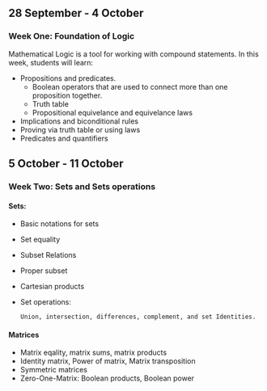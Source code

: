 


## 28 September - 4 October

### Week One: Foundation of Logic

Mathematical Logic is a tool for working with compound statements. In this week, students will learn:

  - Propositions and predicates.
      - Boolean operators that are used to connect more than one proposition together.
      - Truth table
      - Propositional equivelance and equivelance laws
  - Implications and biconditional rules
  - Proving via truth table or using laws
  - Predicates and quantifiers
 

## 5 October - 11 October

### Week Two: Sets and Sets operations

#### Sets:

  - Basic notations for sets
  - Set equality
  - Subset Relations
  - Proper subset
  - Cartesian products
  - Set operations:

        Union, intersection, differences, complement, and set Identities.

#### Matrices

  - Matrix eqality, matrix sums, matrix products
  - Identity matrix, Power of matrix, Matrix transposition
  - Symmetric matrices
  - Zero-One-Matrix: Boolean products, Boolean power
